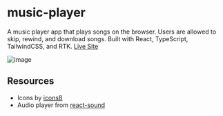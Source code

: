 # music-player
A music player app that plays songs on the browser. Users are allowed to skip, rewind, and download songs. Built with React, TypeScript, TailwindCSS, and RTK. [Live Site](https://really-cool-music-player.netlify.app/)

![image](https://user-images.githubusercontent.com/48599206/156479793-8a3bde90-5a88-473f-94b4-c77a94033667.png)

## Resources
* Icons by [icons8](https://icons8.com/)
* Audio player from [react-sound](https://github.com/leoasis/react-sound)
